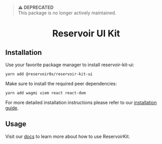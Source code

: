 > **⚠️ DEPRECATED**  
> This package is no longer actively maintained.

<h1 align="center">Reservoir UI Kit</h1>

## Installation

Use your favorite package manager to install reservoir-kit-ui:

`yarn add @reservoir0x/reservoir-kit-ui`

Make sure to install the required peer dependencies:

`yarn add wagmi viem react react-dom`

For more detailed installation instructions please refer to our [installation guide](https://docs.reservoir.tools/reference/installing-reservoirkit).

## Usage

Visit our [docs](https://docs.reservoir.tools/reference/reservoirkit) to learn more about how to use ReservoirKit.

